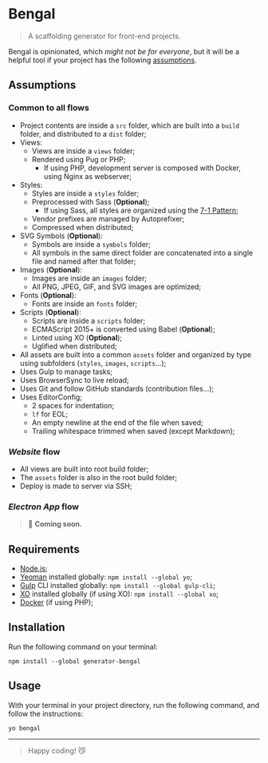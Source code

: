 # Bengal

> A scaffolding generator for front-end projects.

Bengal is opinionated, which *might not be for everyone*, but it will be a helpful tool if your project has the following [assumptions](#assumptions).



## Assumptions


### Common to all flows

- Project contents are inside a `src` folder, which are built into a `build` folder, and distributed to a `dist` folder;
- Views:
  - Views are inside a `views` folder;
  - Rendered using Pug or PHP;
    - If using PHP, development server is composed with Docker, using Nginx as webserver;
- Styles:
  - Styles are inside a `styles` folder;
  - Preprocessed with Sass (**Optional**);
    - If using Sass, all styles are organized using the [7-1 Pattern](https://sass-guidelin.es/#the-7-1-pattern);
  - Vendor prefixes are managed by Autoprefixer;
  - Compressed when distributed;
- SVG Symbols (**Optional**):
  - Symbols are inside a `symbols` folder;
  - All symbols in the same direct folder are concatenated into a single file and named after that folder;
- Images (**Optional**):
  - Images are inside an `images` folder;
  - All PNG, JPEG, GIF, and SVG images are optimized;
- Fonts (**Optional**):
  - Fonts are inside an `fonts` folder;
- Scripts (**Optional**):
  - Scripts are inside a `scripts` folder;
  - ECMAScript 2015+ is converted using Babel (**Optional**);
  - Linted using XO (**Optional**);
  - Uglified when distributed;
- All assets are built into a common `assets` folder and organized by type using subfolders (`styles`, `images`, `scripts`...);
- Uses Gulp to manage tasks;
- Uses BrowserSync to live reload;
- Uses Git and follow GitHub standards (contribution files...);
- Uses EditorConfig;
  - 2 spaces for indentation;
  - `lf` for EOL;
  - An empty newline at the end of the file when saved;
  - Trailing whitespace trimmed when saved (except Markdown);


### *Website* flow

- All views are built into root build folder;
- The `assets` folder is also in the root build folder;
- Deploy is made to server via SSH;


### *Electron App* flow

> 🚧 **Coming soon.**



## Requirements

- [Node.js](https://nodejs.org/);
- [Yeoman](https://yeoman.io) installed globally: `npm install --global yo`;
- [Gulp](https://gulpjs.com) CLI installed globally: `npm install --global gulp-cli`;
- [XO](https://github.com/xojs/xo) installed globally (if using XO): `npm install --global xo`;
- [Docker](https://www.docker.com) (if using PHP);



## Installation

Run the following command on your terminal:
```
npm install --global generator-bengal
```


## Usage

With your terminal in your project directory, run the following command, and follow the instructions:
```
yo bengal
```

---

> Happy coding! 😼
